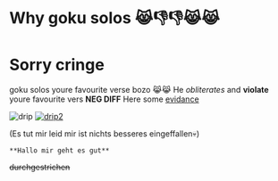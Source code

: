 # Why goku solos 😹👎👎😹😹
# Sorry cringe

goku solos youre favourite verse bozo 😹😹
He *obliterates* and **violate** youre favourite vers **NEG DIFF**
Here some [evidance](https://vsbattles.fandom.com/wiki/VS_Battles_Wiki/Son_Goku) 

![drip](https://i.kym-cdn.com/entries/icons/facebook/000/036/141/Drip_Goku.jpg)
[![drip2](https://encrypted-tbn0.gstatic.com/images?q=tbn:ANd9GcRPwXd9rzlve73goED3qNruqpIGb-KykmV0ZtfyZMnkIIu9x9rhjb5NgUvyu3_nJ7Gl_2U&usqp=CAU)](https://dragonball.fandom.com/wiki/Main_Page)

(Es tut mir leid mir ist nichts besseres eingeffallen💀)

 `**Hallo mir geht es gut**`



~~durchgestrichen~~
